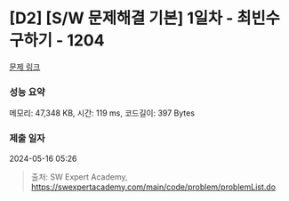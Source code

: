 # [D2] [S/W 문제해결 기본] 1일차 - 최빈수 구하기 - 1204 

[문제 링크](https://swexpertacademy.com/main/code/problem/problemDetail.do?contestProbId=AV13zo1KAAACFAYh) 

### 성능 요약

메모리: 47,348 KB, 시간: 119 ms, 코드길이: 397 Bytes

### 제출 일자

2024-05-16 05:26



> 출처: SW Expert Academy, https://swexpertacademy.com/main/code/problem/problemList.do
